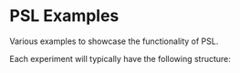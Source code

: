 # PSL Examples

Various examples to showcase the functionality of PSL.

Each experiment will typically have the following structure:
```
```
